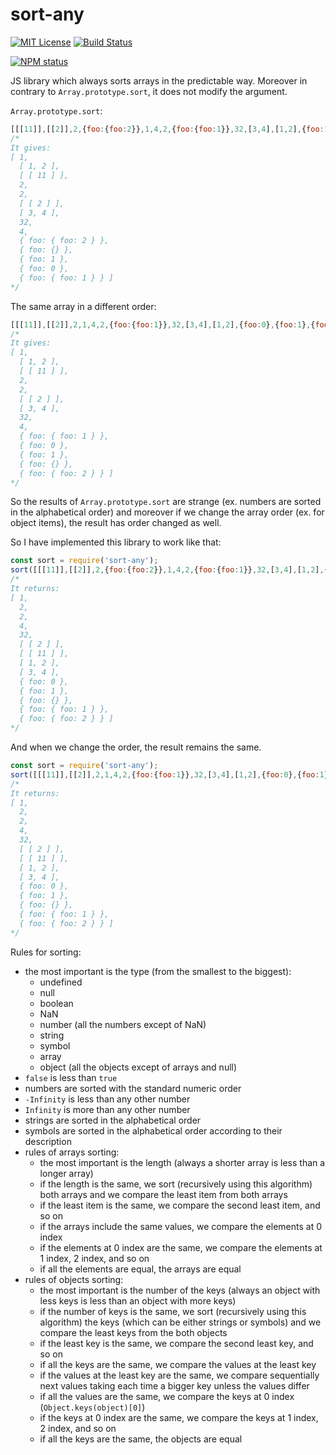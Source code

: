 # sort-any

[![MIT License](https://img.shields.io/badge/license-mit-green.svg?style=flat-square)](https://opensource.org/licenses/MIT)
[![Build Status](https://travis-ci.org/oprogramador/sort-any.svg?branch=master)](https://travis-ci.org/oprogramador/sort-any
)

[![NPM status](https://nodei.co/npm/sort-any.png?downloads=true&stars=true)](https://npmjs.org/package/sort-any)

JS library which always sorts arrays in the predictable way. Moreover in contrary to `Array.prototype.sort`, it does not modify the argument.

`Array.prototype.sort`:
```js
[[[11]],[[2]],2,{foo:{foo:2}},1,4,2,{foo:{foo:1}},32,[3,4],[1,2],{foo:1},{foo:0},{foo:{}}].sort()
/*
It gives:
[ 1,
  [ 1, 2 ],
  [ [ 11 ] ],
  2,
  2,
  [ [ 2 ] ],
  [ 3, 4 ],
  32,
  4,
  { foo: { foo: 2 } },
  { foo: {} },
  { foo: 1 },
  { foo: 0 },
  { foo: { foo: 1 } } ]
*/
```

The same array in a different order:
```js
[[[11]],[[2]],2,1,4,2,{foo:{foo:1}},32,[3,4],[1,2],{foo:0},{foo:1},{foo:{}},{foo:{foo:2}}].sort()
/*
It gives:
[ 1,
  [ 1, 2 ],
  [ [ 11 ] ],
  2,
  2,
  [ [ 2 ] ],
  [ 3, 4 ],
  32,
  4,
  { foo: { foo: 1 } },
  { foo: 0 },
  { foo: 1 },
  { foo: {} },
  { foo: { foo: 2 } } ]
*/
```
So the results of `Array.prototype.sort` are strange (ex. numbers are sorted in the alphabetical order) and moreover if we change the array order (ex. for object items), the result has order changed as well.

So I have implemented this library to work like that:
```js
const sort = require('sort-any');
sort([[[11]],[[2]],2,{foo:{foo:2}},1,4,2,{foo:{foo:1}},32,[3,4],[1,2],{foo:1},{foo:0},{foo:{}}])
/*
It returns:
[ 1,
  2,
  2,
  4,
  32,
  [ [ 2 ] ],
  [ [ 11 ] ],
  [ 1, 2 ],
  [ 3, 4 ],
  { foo: 0 },
  { foo: 1 },
  { foo: {} },
  { foo: { foo: 1 } },
  { foo: { foo: 2 } } ]
*/
```

And when we change the order, the result remains the same.
```js
const sort = require('sort-any');
sort([[[11]],[[2]],2,1,4,2,{foo:{foo:1}},32,[3,4],[1,2],{foo:0},{foo:1},{foo:{}},{foo:{foo:2}}])
/*
It returns:
[ 1,
  2,
  2,
  4,
  32,
  [ [ 2 ] ],
  [ [ 11 ] ],
  [ 1, 2 ],
  [ 3, 4 ],
  { foo: 0 },
  { foo: 1 },
  { foo: {} },
  { foo: { foo: 1 } },
  { foo: { foo: 2 } } ]
*/
```

Rules for sorting:
- the most important is the type (from the smallest to the biggest):
  - undefined
  - null
  - boolean
  - NaN
  - number (all the numbers except of NaN)
  - string
  - symbol
  - array
  - object (all the objects except of arrays and null)
- `false` is less than `true`
- numbers are sorted with the standard numeric order
- `-Infinity` is less than any other number
- `Infinity` is more than any other number
- strings are sorted in the alphabetical order
- symbols are sorted in the alphabetical order according to their description
- rules of arrays sorting:
  - the most important is the length (always a shorter array is less than a longer array)
  - if the length is the same, we sort (recursively using this algorithm) both arrays and we compare the least item from both arrays
  - if the least item is the same, we compare the second least item, and so on
  - if the arrays include the same values, we compare the elements at 0 index
  - if the elements at 0 index are the same, we compare the elements at 1 index, 2 index, and so on
  - if all the elements are equal, the arrays are equal
- rules of objects sorting:
  - the most important is the number of the keys (always an object with less keys is less than an object with more keys)
  - if the number of keys is the same, we sort (recursively using this algorithm) the keys (which can be either strings or symbols) and we compare the least keys from the both objects
  - if the least key is the same, we compare the second least key, and so on
  - if all the keys are the same, we compare the values at the least key
  - if the values at the least key are the same, we compare sequentially next values taking each time a bigger key unless the values differ
  - if all the values are the same, we compare the keys at 0 index (`Object.keys(object)[0]`)
  - if the keys at 0 index are the same, we compare the keys at 1 index, 2 index, and so on
  - if all the keys are the same, the objects are equal
